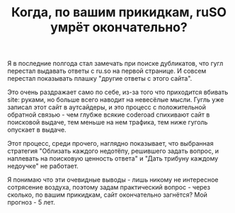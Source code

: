 ﻿---
title: "Когда, по вашим прикидкам, ruSO умрёт окончательно?"
se.owner.user_id: 179379
se.owner.display_name: "Ипатьев"
se.owner.link: "https://ru.meta.stackoverflow.com/users/179379/%d0%98%d0%bf%d0%b0%d1%82%d1%8c%d0%b5%d0%b2"
se.link: "https://ru.meta.stackoverflow.com/questions/11756/%d0%9a%d0%be%d0%b3%d0%b4%d0%b0-%d0%bf%d0%be-%d0%b2%d0%b0%d1%88%d0%b8%d0%bc-%d0%bf%d1%80%d0%b8%d0%ba%d0%b8%d0%b4%d0%ba%d0%b0%d0%bc-ruso-%d1%83%d0%bc%d1%80%d1%91%d1%82-%d0%be%d0%ba%d0%be%d0%bd%d1%87%d0%b0%d1%82%d0%b5%d0%bb%d1%8c%d0%bd%d0%be"
se.question_id: 11756
se.post_type: question
---
<p>Я в последние полгода стал замечать при поиске дубликатов, что гугл перестал выдавать ответы с ru.so на первой странице. И совсем перестал показывать плашку &quot;другие ответы с этого сайта&quot;.</p>
<p>Это очень раздражает само по себе, из-за того что приходится вбивать site: руками, но больше всего наводит на невесёлые мысли. Гугль уже записал этот сайт в аутсайдеры, и это процесс с положительной обратной связью - чем глубже всякие coderoad спихивают сайт в поисковой выдаче, тем меньше на нем трафика, тем ниже гуголь опускает в выдаче.</p>
<p>Этот процесс, среди прочего, наглядно показывает, что выбранная стратегия &quot;Облизать каждого недотёпу, решившего задать вопрос, и наплевать на поисковую ценность ответа&quot; и &quot;Дать трибуну каждому недоучке&quot; не работает.</p>
<p>Я понимаю что эти очевидные выводы - лишь никому не интересное сотрясение воздуха, поэтому задам практический вопрос - через сколько, по вашим прикидкам, сайт окончательно загнётся? Мой прогноз - 5 лет.</p>
